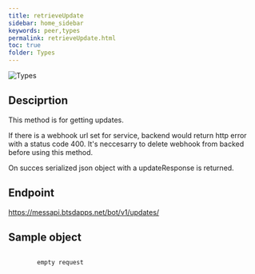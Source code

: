 ```yaml
---
title: retrieveUpdate
sidebar: home_sidebar
keywords: peer,types
permalink: retrieveUpdate.html
toc: true
folder: Types
---
```


![Types](images/retrieveUpdates.png "retrieveUpdate")

## Desciprtion

<p> This method is for getting updates. 
</p>
<p>  If there is a webhook url set for service, backend would return http error with a status code 400. It's neccesarry to delete webhook from backed before using this method.
</p>
<p> On succes serialized json object with a  updateResponse is returned.
</p>

## Endpoint

https://messapi.btsdapps.net/bot/v1/updates/

## Sample object

```

		empty request
	
```


